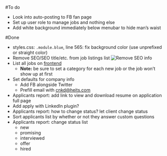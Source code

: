 #To do
- Look into auto-posting to FB fan page
- Set up user role to manage jobs and nothing else
- Add white background immediately below menubar to hide man’s waist

#Done
- styles.css: `.module.blue`, line 565: fix background color (use unprefixed or straight color)
- Remove SEO/SEO title/etc. from job listings list
    ![Remove SEO info](https://www.evernote.com/shard/s26/sh/b62473c8-9fc5-42a2-87ef-da1ae27ab18e/19ee0cf8e2abfe2b4e97c740cc60728e/deep/0/Jobs---Heits-Building-Services-Cincinnati-Northern-Kentucky-Dayton---WordPress.png)
- List all jobs on [frontend](http://www.heits-cnkd.com/jobs/)
    - **Note:** be sure to set a category for each new job or the job won’t show up at first
- Set defaults for company info
    - Add FB alongside Twitter
    - Prefill email with cnkd@heits.com
- Applicants report: add link to view and download resume on application full page
- Add apply with LinkedIn plugin?
- Applicants report: how to change status? let client change status
- Sort applicants list by whether or not they answer custom questions
- Applicants report: change status list
    - new
    - promising
    - interviewed
    - offer
    - hired
